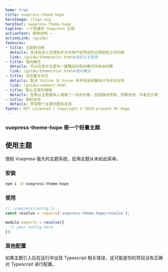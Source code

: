 ```yaml
---
home: true
title: vuepress-theme-hope
heroImage: /logo.svg
heroText: vuepress-theme-hope
tagline: 一个轻量的 Vuepress 主题
actionText: 使用说明 →
actionLink: /guide/
features:
- title: 主题色切换
  details: 支持自定义主题色并允许用户在预设的主题颜色之间切换
  link: /guide/themecolor.html#自定义主题色
- title: 夜间模式
  details: 可以在官方主题与一套酷炫的夜间模式间自由切换
  link: /guide/themecolor.html#夜间模式
- title: 浏览量与评论
  details: 配合 Valine 与 Vssue 来开启阅读量统计与评论支持
  link: /guide/comment.html
- title: 默认主题的增强
  details: 在默认主题基础上增强了一系列功能，包括路径导航、页脚支持、作者显示等
- title: 图标支持
  details: 贯穿整个主题的图标支持
footer: MIT Licensed | Copyright © 2019-present Mr.Hope
---
```


### vuepress-theme-hope 是一个轻量主题

## 使用主题

借助 Vuepress 强大的主题系统，启用主题从未如此简单。

### 安装

```bash
npm i -D vuepress-theme-hope
```

### 使用

```js
// .vuepress/config.js
const resolve = require('vuepress-theme-hope/resolve');

module.exports = resolve({
  // your config here
});
```

### 其他配置

如果主题引入后在运行中出现 Typescript 相关错误，这可能是你的项目没有正确对 Typescript 进行配置。
